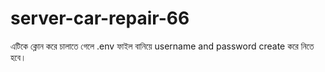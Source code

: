 # server-car-repair-66
এটিকে ক্লোন করে চালাতে গেলে .env ফাইল বানিয়ে username and password create করে নিতে হবে।

